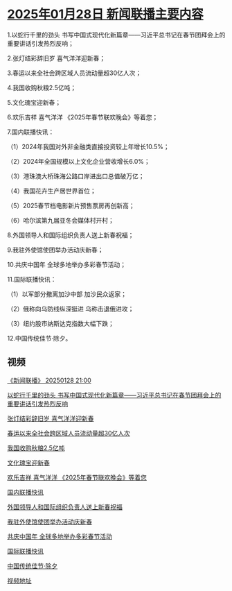 # [2025年01月28日 新闻联播主要内容](https://tv.cctv.com/lm/xwlb/day/20250128.shtml)

1.以蛇行千里的劲头 书写中国式现代化新篇章——习近平总书记在春节团拜会上的重要讲话引发热烈反响；

2.张灯结彩辞旧岁 喜气洋洋迎新春；

3.春运以来全社会跨区域人员流动量超30亿人次；

4.我国收购秋粮2.5亿吨；

5.文化瑰宝迎新春；

6.欢乐吉祥 喜气洋洋 《2025年春节联欢晚会》等着您；

7.国内联播快讯：

（1）2024年我国对外非金融类直接投资较上年增长10.5%；

（2）2024年全国规模以上文化企业营收增长6.0%；

（3）港珠澳大桥珠海公路口岸进出口总值破万亿；

（4）我国花卉生产居世界首位；

（5）2025春节档电影新片预售票房再创新高；

（6）哈尔滨第九届亚冬会媒体村开村；

8.外国领导人和国际组织负责人送上新春祝福；

9.我驻外使馆使团举办活动庆新春；

10.共庆中国年 全球多地举办多彩春节活动；

11.国际联播快讯：

（1）以军部分撤离加沙中部 加沙民众返家；

（2）俄称向乌防线纵深挺进 乌称击退俄进攻；

（3）纽约股市纳斯达克指数大幅下跌；

12.中国传统佳节·除夕。

## 视频

[《新闻联播》 20250128 21:00](https://tv.cctv.com/2025/01/28/VIDEp5qCLmxNrVRfgYAO2AKb250128.shtml)

[以蛇行千里的劲头 书写中国式现代化新篇章——习近平总书记在春节团拜会上的重要讲话引发热烈反响](https://tv.cctv.com/2025/01/28/VIDEmLjiibBjvVZlXx3NFIq9250128.shtml)

[张灯结彩辞旧岁 喜气洋洋迎新春](https://tv.cctv.com/2025/01/28/VIDEHLPseVCadPP2kJoGErGt250128.shtml)

[春运以来全社会跨区域人员流动量超30亿人次](https://tv.cctv.com/2025/01/28/VIDEMKSjybRfZEIV5HlQJF8F250128.shtml)

[我国收购秋粮2.5亿吨](https://tv.cctv.com/2025/01/28/VIDEc5lvIo9YInamWC7FMiTw250128.shtml)

[文化瑰宝迎新春](https://tv.cctv.com/2025/01/28/VIDEsm9kv6QSDspAo872u5pP250128.shtml)

[欢乐吉祥 喜气洋洋 《2025年春节联欢晚会》等着您](https://tv.cctv.com/2025/01/28/VIDEACduBwGL1TQNJ7D9THJc250128.shtml)

[国内联播快讯](https://tv.cctv.com/2025/01/28/VIDE3OxsnEY78xZzpNP5ZWM3250128.shtml)

[外国领导人和国际组织负责人送上新春祝福](https://tv.cctv.com/2025/01/28/VIDEfZ6j0KKuQYL0oCAGJlrc250128.shtml)

[我驻外使馆使团举办活动庆新春](https://tv.cctv.com/2025/01/28/VIDElVYT7Som9tSvCXGZtijT250128.shtml)

[共庆中国年 全球多地举办多彩春节活动](https://tv.cctv.com/2025/01/28/VIDEeF9p0lp26MzpohLLuL5i250128.shtml)

[国际联播快讯](https://tv.cctv.com/2025/01/28/VIDEMMiut1okubJT07CMx9ge250128.shtml)

[中国传统佳节·除夕](https://tv.cctv.com/2025/01/28/VIDEvxUypNbylERi9v5AH1Vg250128.shtml)

[视频地址](https://tv.cctv.com/lm/xwlb/day/20250128.shtml) 

